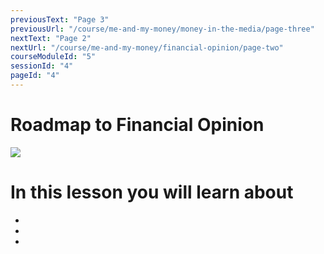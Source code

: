 ```yaml
---
previousText: "Page 3"
previousUrl: "/course/me-and-my-money/money-in-the-media/page-three"
nextText: "Page 2"
nextUrl: "/course/me-and-my-money/financial-opinion/page-two"
courseModuleId: "5"
sessionId: "4"
pageId: "4"
---
```



# Roadmap to Financial Opinion

<img src="/assets/img/roadmap.png" />

# In this lesson you will learn about

-  
- 
- 
